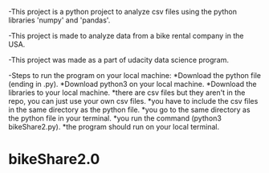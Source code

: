 -This project is a python project to analyze csv files using the python libraries 'numpy' and 'pandas'.

-This project is made to analyze data from a bike rental company in the USA.

-This project was made as a part of udacity data science program.


-Steps to run the program on your local machine:
  *Download the python file (ending in .py).
  *Download python3 on your local machine.
  *Download the libraries to your local machine.
  *there are csv files but they aren't in the repo, you can just use your own csv files.
  *you have to include the csv files in the same directory as the python file.
  *you go to the same directory as the python file in your terminal.
  *you run the command (python3 bikeShare2.py).
  *the program should run on your local terminal.


# bikeShare2.0
